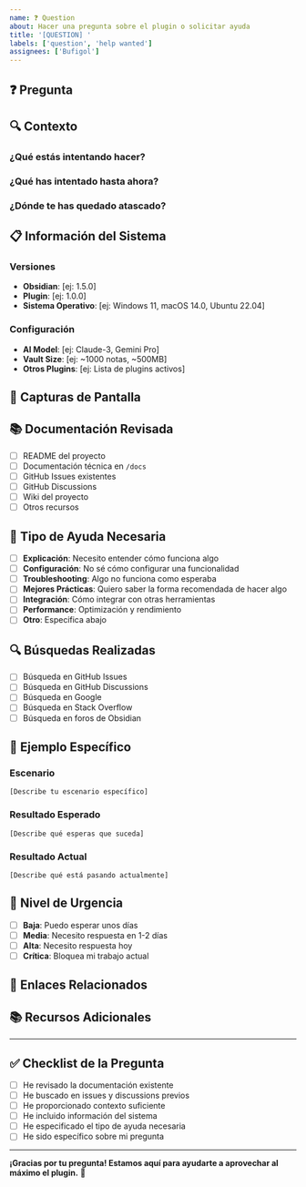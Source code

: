 ```yaml
---
name: ❓ Question
about: Hacer una pregunta sobre el plugin o solicitar ayuda
title: '[QUESTION] '
labels: ['question', 'help wanted']
assignees: ['Bufigol']
---
```


## ❓ Pregunta

<!-- Describe tu pregunta de manera clara y específica -->

## 🔍 Contexto

<!-- Proporciona contexto sobre tu situación para que podamos ayudarte mejor -->

### ¿Qué estás intentando hacer?
<!-- Describe el objetivo o tarea que estás intentando completar -->

### ¿Qué has intentado hasta ahora?
<!-- Describe los pasos que ya has probado -->

### ¿Dónde te has quedado atascado?
<!-- Explica específicamente qué parte no entiendes o qué no funciona -->

## 📋 Información del Sistema

### Versiones
- **Obsidian**: [ej: 1.5.0]
- **Plugin**: [ej: 1.0.0]
- **Sistema Operativo**: [ej: Windows 11, macOS 14.0, Ubuntu 22.04]

### Configuración
- **AI Model**: [ej: Claude-3, Gemini Pro]
- **Vault Size**: [ej: ~1000 notas, ~500MB]
- **Otros Plugins**: [ej: Lista de plugins activos]

## 📸 Capturas de Pantalla

<!-- Si es aplicable, agrega capturas de pantalla para mostrar el problema -->

## 📚 Documentación Revisada

<!-- ¿Qué documentación ya has revisado? -->

- [ ] README del proyecto
- [ ] Documentación técnica en `/docs`
- [ ] GitHub Issues existentes
- [ ] GitHub Discussions
- [ ] Wiki del proyecto
- [ ] Otros recursos

## 🎯 Tipo de Ayuda Necesaria

<!-- Marca qué tipo de ayuda necesitas -->

- [ ] **Explicación**: Necesito entender cómo funciona algo
- [ ] **Configuración**: No sé cómo configurar una funcionalidad
- [ ] **Troubleshooting**: Algo no funciona como esperaba
- [ ] **Mejores Prácticas**: Quiero saber la forma recomendada de hacer algo
- [ ] **Integración**: Cómo integrar con otras herramientas
- [ ] **Performance**: Optimización y rendimiento
- [ ] **Otro**: Especifica abajo

## 🔍 Búsquedas Realizadas

<!-- ¿Qué términos has buscado para encontrar la respuesta? -->

- [ ] Búsqueda en GitHub Issues
- [ ] Búsqueda en GitHub Discussions
- [ ] Búsqueda en Google
- [ ] Búsqueda en Stack Overflow
- [ ] Búsqueda en foros de Obsidian

## 📝 Ejemplo Específico

<!-- Si es posible, proporciona un ejemplo concreto de tu situación -->

### Escenario
```
[Describe tu escenario específico]
```

### Resultado Esperado
```
[Describe qué esperas que suceda]
```

### Resultado Actual
```
[Describe qué está pasando actualmente]
```

## 🎯 Nivel de Urgencia

<!-- ¿Qué tan urgente es tu pregunta? -->

- [ ] **Baja**: Puedo esperar unos días
- [ ] **Media**: Necesito respuesta en 1-2 días
- [ ] **Alta**: Necesito respuesta hoy
- [ ] **Crítica**: Bloquea mi trabajo actual

## 🔗 Enlaces Relacionados

<!-- Si tu pregunta está relacionada con otros issues, PRs, o recursos, compártelos aquí -->

## 📚 Recursos Adicionales

<!-- ¿Hay algún recurso, código, o información adicional que pueda ayudar? -->

---

## ✅ Checklist de la Pregunta

- [ ] He revisado la documentación existente
- [ ] He buscado en issues y discussions previos
- [ ] He proporcionado contexto suficiente
- [ ] He incluido información del sistema
- [ ] He especificado el tipo de ayuda necesaria
- [ ] He sido específico sobre mi pregunta

---

**¡Gracias por tu pregunta! Estamos aquí para ayudarte a aprovechar al máximo el plugin.** 🤝

<!-- 
Nota para maintainers:
- Evaluar si es una pregunta frecuente para agregar al FAQ
- Considerar si necesita documentación adicional
- Asignar etiquetas apropiadas
- Responder de manera clara y útil
- Sugerir recursos adicionales si es necesario
-->
